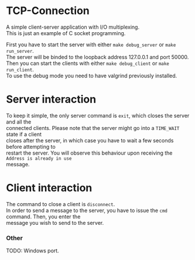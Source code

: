 # TCP-Connection
A simple client-server application with I/O multiplexing.  
This is just an example of C socket programming.  

First you have to start the server with either `make debug_server` or `make run_server`.  
The server will be binded to the loopback address 127.0.0.1 and port 50000.  
Then you can start the clients with either `make debug_client` or `make run_client`.  
To use the debug mode you need to have valgrind previously installed.  

# Server interaction
To keep it simple, the only server command is `exit`, which closes the server and all the  
connected clients. Please note that the server might go into a `TIME_WAIT` state if a client  
closes after the server, in which case you have to wait a few seconds before attempting to  
restart the server. You will observe this behaviour upon receiving the `Address is already in use`  
message.  

# Client interaction
The command to close a client is `disconnect`.  
In order to send a message to the server, you have to issue the `cmd` command. Then, you enter the  
message you wish to send to the server.

### Other
TODO: Windows port.
